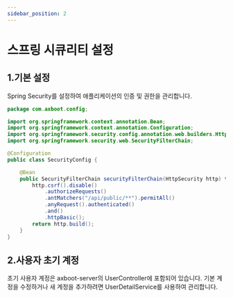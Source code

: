 ```yaml
---
sidebar_position: 2
---
```


# 스프링 시큐리티 설정 

## 1.기본 설정
Spring Security를 설정하여 애플리케이션의 인증 및 권한을 관리합니다.

 
```java title="SecurityConfig.java"
package com.axboot.config;

import org.springframework.context.annotation.Bean;
import org.springframework.context.annotation.Configuration;
import org.springframework.security.config.annotation.web.builders.HttpSecurity;
import org.springframework.security.web.SecurityFilterChain;

@Configuration
public class SecurityConfig {

    @Bean
    public SecurityFilterChain securityFilterChain(HttpSecurity http) throws Exception {
        http.csrf().disable()
            .authorizeRequests()
            .antMatchers("/api/public/**").permitAll()
            .anyRequest().authenticated()
            .and()
            .httpBasic();
        return http.build();
    }
}
```
## 2.사용자 초기 계정
초기 사용자 계정은 axboot-server의 UserController에 포함되어 있습니다. 기본 계정을 수정하거나 새 계정을 추가하려면 UserDetailService를 사용하여 관리합니다.
